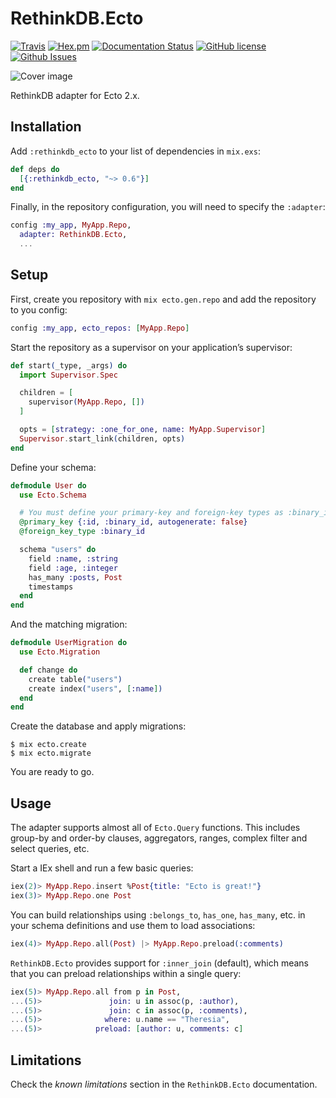 # RethinkDB.Ecto

[![Travis](https://img.shields.io/travis/almightycouch/rethinkdb_ecto.svg)](https://travis-ci.org/almightycouch/rethinkdb_ecto)
[![Hex.pm](https://img.shields.io/hexpm/v/rethinkdb_ecto.svg)](https://hex.pm/packages/rethinkdb_ecto)
[![Documentation Status](https://img.shields.io/badge/docs-hexdocs-blue.svg)](http://hexdocs.pm/rethinkdb_ecto)
[![GitHub license](https://img.shields.io/badge/license-MIT-blue.svg)](https://raw.githubusercontent.com/almightycouch/rethinkdb_ecto/master/LICENSE)
[![Github Issues](https://img.shields.io/github/issues/almightycouch/rethinkdb_ecto.svg)](http://github.com/almightycouch/rethinkdb_ecto/issues)

![Cover image](http://imgur.com/pjX3m2O.jpg)

RethinkDB adapter for Ecto 2.x.

## Installation

Add `:rethinkdb_ecto` to your list of dependencies in `mix.exs`:

```elixir
def deps do
  [{:rethinkdb_ecto, "~> 0.6"}]
end
```

Finally, in the repository configuration, you will need to specify the `:adapter`:

```elixir
config :my_app, MyApp.Repo,
  adapter: RethinkDB.Ecto,
  ...
```

## Setup

First, create you repository with `mix ecto.gen.repo` and add the repository to you config:

```elixir
config :my_app, ecto_repos: [MyApp.Repo]
```

Start the repository as a supervisor on your application’s supervisor:

```elixir
def start(_type, _args) do
  import Supervisor.Spec

  children = [
    supervisor(MyApp.Repo, [])
  ]

  opts = [strategy: :one_for_one, name: MyApp.Supervisor]
  Supervisor.start_link(children, opts)
end
```

Define your schema:

```elixir
defmodule User do
  use Ecto.Schema

  # You must define your primary-key and foreign-key types as :binary_id
  @primary_key {:id, :binary_id, autogenerate: false}
  @foreign_key_type :binary_id

  schema "users" do
    field :name, :string
    field :age, :integer
    has_many :posts, Post
    timestamps
  end
end
```

And the matching migration:

```elixir
defmodule UserMigration do
  use Ecto.Migration

  def change do
    create table("users")
    create index("users", [:name])
  end
end
```

Create the database and apply migrations:

```
$ mix ecto.create
$ mix ecto.migrate
```

You are ready to go.

## Usage

The adapter supports almost all of `Ecto.Query` functions. This includes group-by and order-by clauses,
aggregators, ranges, complex filter and select queries, etc.

Start a IEx shell and run a few basic queries:

```elixir
iex(2)> MyApp.Repo.insert %Post{title: "Ecto is great!"}
iex(3)> MyApp.Repo.one Post
```

You can build relationships using `:belongs_to`, `has_one`, `has_many`, etc. in your schema definitions and use them to load associations:

```elixir
iex(4)> MyApp.Repo.all(Post) |> MyApp.Repo.preload(:comments)
```

`RethinkDB.Ecto` provides support for `:inner_join` (default), which means that you can preload relationships within a single query:

```elixir
iex(5)> MyApp.Repo.all from p in Post,
...(5)>               join: u in assoc(p, :author),
...(5)>               join: c in assoc(p, :comments),
...(5)>              where: u.name == "Theresia",
...(5)>            preload: [author: u, comments: c]
```

## Limitations

Check the *known limitations*  section in the `RethinkDB.Ecto` documentation.
